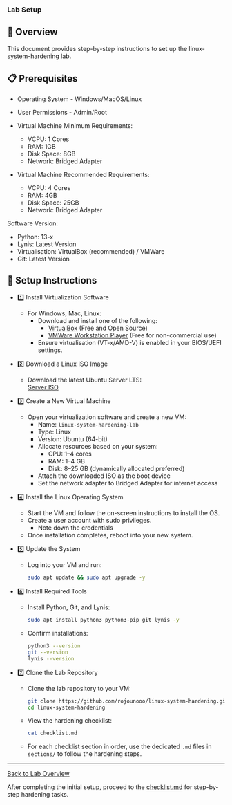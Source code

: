 ### Lab Setup

## 📖 Overview
This document provides step-by-step instructions to set up the linux-system-hardening lab. 

## 📋 Prerequisites

- Operating System - Windows/MacOS/Linux
- User Permissions - Admin/Root 

- Virtual Machine Minimum Requirements:
    - VCPU: 1 Cores
    - RAM: 1GB 
    - Disk Space: 8GB
    - Network: Bridged Adapter

- Virtual Machine Recommended Requirements:
    - VCPU: 4 Cores 
    - RAM: 4GB 
    - Disk Space: 25GB
    - Network: Bridged Adapter

Software Version:
- Python: 13-x
- Lynis: Latest Version
- Virtualisation: VirtualBox (recommended) / VMWare
- Git: Latest Version

## 🚀 Setup Instructions

- 1️⃣ Install Virtualization Software  
  - For Windows, Mac, Linux:  
    - Download and install one of the following:  
      - [VirtualBox](https://www.virtualbox.org/wiki/Downloads) (Free and Open Source)  
      - [VMWare Workstation Player](https://www.vmware.com/products/workstation-player.html) (Free for non-commercial use)  
    - Ensure virtualisation (VT-x/AMD-V) is enabled in your BIOS/UEFI settings.

- 2️⃣ Download a Linux ISO Image  
  - Download the latest Ubuntu Server LTS:  
    [Server ISO](https://ubuntu.com/download/server)

- 3️⃣ Create a New Virtual Machine  
  - Open your virtualization software and create a new VM:  
    - Name: `linux-system-hardening-lab`  
    - Type: Linux  
    - Version: Ubuntu (64-bit)  
    - Allocate resources based on your system:  
      - CPU: 1–4 cores  
      - RAM: 1–4 GB  
      - Disk: 8–25 GB (dynamically allocated preferred)  
    - Attach the downloaded ISO as the boot device  
    - Set the network adapter to Bridged Adapter for internet access

- 4️⃣ Install the Linux Operating System  
  - Start the VM and follow the on-screen instructions to install the OS.  
  - Create a user account with sudo privileges.  
    - Note down the credentials   
  - Once installation completes, reboot into your new system.

- 5️⃣ Update the System  
  - Log into your VM and run:  
    ```bash
    sudo apt update && sudo apt upgrade -y
    ```

- 6️⃣ Install Required Tools  
  - Install Python, Git, and Lynis:  
    ```bash
    sudo apt install python3 python3-pip git lynis -y
    ```  
  - Confirm installations:  
    ```bash
    python3 --version
    git --version
    lynis --version
    ```

- 7️⃣ Clone the Lab Repository  
  - Clone the lab repository to your VM:  
    ```bash
    git clone https://github.com/rojounooo/linux-system-hardening.git
    cd linux-system-hardening
    ```  
  - View the hardening checklist:  
    ```bash
    cat checklist.md
    ```  
  - For each checklist section in order, use the dedicated `.md` files in `sections/` to follow the hardening steps.

---

[Back to Lab Overview](../README.md)

After completing the initial setup, proceed to the [checklist.md](../checklist.md) for step-by-step hardening tasks.
